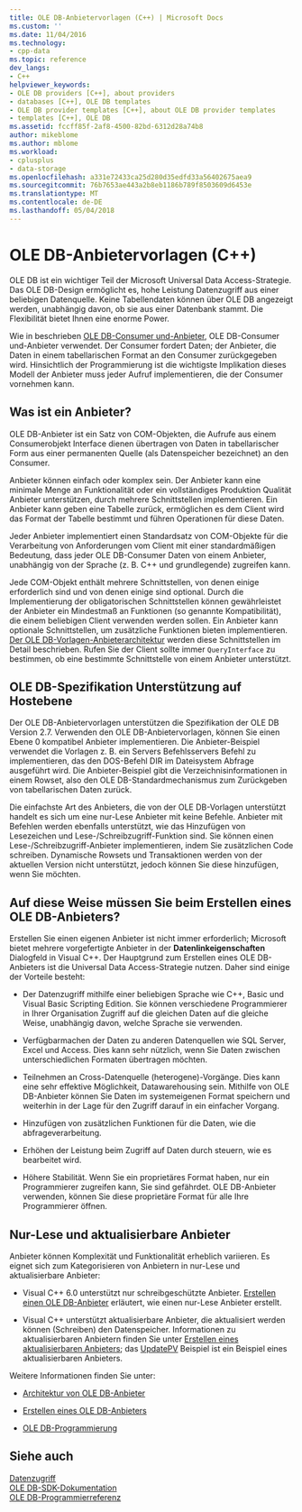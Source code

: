 ```yaml
---
title: OLE DB-Anbietervorlagen (C++) | Microsoft Docs
ms.custom: ''
ms.date: 11/04/2016
ms.technology:
- cpp-data
ms.topic: reference
dev_langs:
- C++
helpviewer_keywords:
- OLE DB providers [C++], about providers
- databases [C++], OLE DB templates
- OLE DB provider templates [C++], about OLE DB provider templates
- templates [C++], OLE DB
ms.assetid: fccff85f-2af8-4500-82bd-6312d28a74b8
author: mikeblome
ms.author: mblome
ms.workload:
- cplusplus
- data-storage
ms.openlocfilehash: a331e72433ca25d280d35edfd33a56402675aea9
ms.sourcegitcommit: 76b7653ae443a2b8eb1186b789f8503609d6453e
ms.translationtype: MT
ms.contentlocale: de-DE
ms.lasthandoff: 05/04/2018
---
```

# <a name="ole-db-provider-templates-c"></a>OLE DB-Anbietervorlagen (C++)
OLE DB ist ein wichtiger Teil der Microsoft Universal Data Access-Strategie. Das OLE DB-Design ermöglicht es, hohe Leistung Datenzugriff aus einer beliebigen Datenquelle. Keine Tabellendaten können über OLE DB angezeigt werden, unabhängig davon, ob sie aus einer Datenbank stammt. Die Flexibilität bietet Ihnen eine enorme Power.  
  
 Wie in beschrieben [OLE DB-Consumer und-Anbieter](../../data/oledb/ole-db-consumers-and-providers.md), OLE DB-Consumer und-Anbieter verwendet. Der Consumer fordert Daten; der Anbieter, die Daten in einem tabellarischen Format an den Consumer zurückgegeben wird. Hinsichtlich der Programmierung ist die wichtigste Implikation dieses Modell der Anbieter muss jeder Aufruf implementieren, die der Consumer vornehmen kann.  
  
## <a name="what-is-a-provider"></a>Was ist ein Anbieter?  
 OLE DB-Anbieter ist ein Satz von COM-Objekten, die Aufrufe aus einem Consumerobjekt Interface dienen übertragen von Daten in tabellarischer Form aus einer permanenten Quelle (als Datenspeicher bezeichnet) an den Consumer.  
  
 Anbieter können einfach oder komplex sein. Der Anbieter kann eine minimale Menge an Funktionalität oder ein vollständiges Produktion Qualität Anbieter unterstützen, durch mehrere Schnittstellen implementieren. Ein Anbieter kann geben eine Tabelle zurück, ermöglichen es dem Client wird das Format der Tabelle bestimmt und führen Operationen für diese Daten.  
  
 Jeder Anbieter implementiert einen Standardsatz von COM-Objekte für die Verarbeitung von Anforderungen vom Client mit einer standardmäßigen Bedeutung, dass jeder OLE DB-Consumer Daten von einem Anbieter, unabhängig von der Sprache (z. B. C++ und grundlegende) zugreifen kann.  
  
 Jede COM-Objekt enthält mehrere Schnittstellen, von denen einige erforderlich sind und von denen einige sind optional. Durch die Implementierung der obligatorischen Schnittstellen können gewährleistet der Anbieter ein Mindestmaß an Funktionen (so genannte Kompatibilität), die einem beliebigen Client verwenden werden sollen. Ein Anbieter kann optionale Schnittstellen, um zusätzliche Funktionen bieten implementieren. [Der OLE DB-Vorlagen-Anbieterarchitektur](../../data/oledb/ole-db-provider-template-architecture.md) werden diese Schnittstellen im Detail beschrieben. Rufen Sie der Client sollte immer `QueryInterface` zu bestimmen, ob eine bestimmte Schnittstelle von einem Anbieter unterstützt.  
  
## <a name="ole-db-specification-level-support"></a>OLE DB-Spezifikation Unterstützung auf Hostebene  
 Der OLE DB-Anbietervorlagen unterstützen die Spezifikation der OLE DB Version 2.7. Verwenden den OLE DB-Anbietervorlagen, können Sie einen Ebene 0 kompatibel Anbieter implementieren. Die Anbieter-Beispiel verwendet die Vorlagen z. B. ein Servers Befehlsservers Befehl zu implementieren, das den DOS-Befehl DIR im Dateisystem Abfrage ausgeführt wird. Die Anbieter-Beispiel gibt die Verzeichnisinformationen in einem Rowset, also den OLE DB-Standardmechanismus zum Zurückgeben von tabellarischen Daten zurück.  
  
 Die einfachste Art des Anbieters, die von der OLE DB-Vorlagen unterstützt handelt es sich um eine nur-Lese Anbieter mit keine Befehle. Anbieter mit Befehlen werden ebenfalls unterstützt, wie das Hinzufügen von Lesezeichen und Lese-/Schreibzugriff-Funktion sind. Sie können einen Lese-/Schreibzugriff-Anbieter implementieren, indem Sie zusätzlichen Code schreiben. Dynamische Rowsets und Transaktionen werden von der aktuellen Version nicht unterstützt, jedoch können Sie diese hinzufügen, wenn Sie möchten.  
  
## <a name="when-do-you-need-to-create-an-ole-db-provider"></a>Auf diese Weise müssen Sie beim Erstellen eines OLE DB-Anbieters?  
 Erstellen Sie einen eigenen Anbieter ist nicht immer erforderlich; Microsoft bietet mehrere vorgefertigte Anbieter in der **Datenlinkeigenschaften** Dialogfeld in Visual C++. Der Hauptgrund zum Erstellen eines OLE DB-Anbieters ist die Universal Data Access-Strategie nutzen. Daher sind einige der Vorteile besteht:  
  
-   Der Datenzugriff mithilfe einer beliebigen Sprache wie C++, Basic und Visual Basic Scripting Edition. Sie können verschiedene Programmierer in Ihrer Organisation Zugriff auf die gleichen Daten auf die gleiche Weise, unabhängig davon, welche Sprache sie verwenden.  
  
-   Verfügbarmachen der Daten zu anderen Datenquellen wie SQL Server, Excel und Access. Dies kann sehr nützlich, wenn Sie Daten zwischen unterschiedlichen Formaten übertragen möchten.  
  
-   Teilnehmen an Cross-Datenquelle (heterogene)-Vorgänge. Dies kann eine sehr effektive Möglichkeit, Datawarehousing sein. Mithilfe von OLE DB-Anbieter können Sie Daten im systemeigenen Format speichern und weiterhin in der Lage für den Zugriff darauf in ein einfacher Vorgang.  
  
-   Hinzufügen von zusätzlichen Funktionen für die Daten, wie die abfrageverarbeitung.  
  
-   Erhöhen der Leistung beim Zugriff auf Daten durch steuern, wie es bearbeitet wird.  
  
-   Höhere Stabilität. Wenn Sie ein proprietäres Format haben, nur ein Programmierer zugreifen kann, Sie sind gefährdet. OLE DB-Anbieter verwenden, können Sie diese proprietäre Format für alle Ihre Programmierer öffnen.  
  
## <a name="read-only-and-updatable-providers"></a>Nur-Lese und aktualisierbare Anbieter  
 Anbieter können Komplexität und Funktionalität erheblich variieren. Es eignet sich zum Kategorisieren von Anbietern in nur-Lese und aktualisierbare Anbieter:  
  
-   Visual C++ 6.0 unterstützt nur schreibgeschützte Anbieter. [Erstellen einen OLE DB-Anbieter](../../data/oledb/creating-an-ole-db-provider.md) erläutert, wie einen nur-Lese Anbieter erstellt.  
  
-   Visual C++ unterstützt aktualisierbare Anbieter, die aktualisiert werden können (Schreiben) den Datenspeicher. Informationen zu aktualisierbaren Anbietern finden Sie unter [Erstellen eines aktualisierbaren Anbieters](../../data/oledb/creating-an-updatable-provider.md); das [UpdatePV](http://msdn.microsoft.com/en-us/c8bed873-223c-4a7d-af55-f90138c6f38f) Beispiel ist ein Beispiel eines aktualisierbaren Anbieters.  
  
 Weitere Informationen finden Sie unter:  
  
-   [Architektur von OLE DB-Anbieter](../../data/oledb/ole-db-provider-template-architecture.md)  
  
-   [Erstellen eines OLE DB-Anbieters](../../data/oledb/creating-an-ole-db-provider.md)  
  
-   [OLE DB-Programmierung](../../data/oledb/ole-db-programming.md)  
  
## <a name="see-also"></a>Siehe auch  
 [Datenzugriff](../data-access-in-cpp.md)   
 [OLE DB-SDK-Dokumentation](https://msdn.microsoft.com/en-us/library/ms722784.aspx)   
 [OLE DB-Programmierreferenz](https://msdn.microsoft.com/en-us/library/ms713643.aspx)